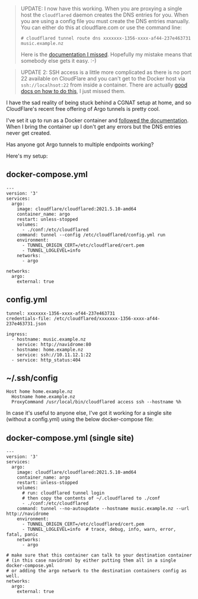 
> UPDATE: I now have this working. When you are proxying a single host the `cloudflared` daemon creates the DNS entries for you.  When you are using a config file you must create the DNS entries manually. You can either do this at cloudflare.com or use the command line:  
>  
> `# cloudflared tunnel route dns xxxxxxx-1356-xxxx-af44-237e463731 music.example.nz`  
>  
> Here is the [documentation I missed](https://developers.cloudflare.com/cloudflare-one/connections/connect-apps/routing-to-tunnel/dns).  Hopefully my mistake means that somebody else gets it easy. :-)  

> UPDATE 2: SSH access is a little more complicated as there is no port 22 available on CloudFlare and you can't get to the Docker host via `ssh://localhsot:22` from inside a container.  There are actually [good docs on how to do this](https://developers.cloudflare.com/cloudflare-one/tutorials/ssh), I just missed them. 

I have the sad reality of being stuck behind a CGNAT setup at home, and so CloudFlare's recent free offering of Argo tunnels is pretty cool.

I've set it up to run as a Docker container and [followed the documentation](https://developers.cloudflare.com/cloudflare-one/connections/connect-apps/configuration/ingress).  When I bring the container up I don't get any errors but the DNS entries never get created.

Has anyone got Argo tunnels to multiple endpoints working?

Here's my setup:

## docker-compose.yml

    ---
    version: '3'
    services:
      argo:
        image: cloudflare/cloudflared:2021.5.10-amd64
        container_name: argo
        restart: unless-stopped
        volumes:
          - ./conf:/etc/cloudflared
        command: tunnel --config /etc/cloudflared/config.yml run
        environment:
          - TUNNEL_ORIGIN_CERT=/etc/cloudflared/cert.pem
          - TUNNEL_LOGLEVEL=info
        networks:
          - argo
    
    networks:
      argo:
        external: true

## config.yml

    tunnel: xxxxxxx-1356-xxxx-af44-237e463731
    credentials-file: /etc/cloudflared/xxxxxxx-1356-xxxx-af44-237e463731.json
    
    ingress:
      - hostname: music.example.nz
        service: http://navidrome:80
      - hostname: home.example.nz
        service: ssh://10.11.12.1:22
      - service: http_status:404

## ~/.ssh/config
```
Host home home.example.nz
  Hostname home.example.nz
  ProxyCommand /usr/local/bin/cloudflared access ssh --hostname %h
```

In case it's useful to anyone else, I've got it working for a single site (without a config.yml) using the below docker-compose file:

## docker-compose.yml (single site)

    ---
    version: '3'
    services:
      argo:
        image: cloudflare/cloudflared:2021.5.10-amd64
        container_name: argo
        restart: unless-stopped
        volumes:
          # run: cloudflared tunnel login
          # then copy the contents of ~/.cloudflared to ./conf
          - ./conf:/etc/cloudflared
        command: tunnel --no-autoupdate --hostname music.example.nz --url http://navidrome
        environment:
          - TUNNEL_ORIGIN_CERT=/etc/cloudflared/cert.pem
          - TUNNEL_LOGLEVEL=info  # trace, debug, info, warn, error, fatal, panic
        networks:
          - argo
    
    # make sure that this container can talk to your destination container
    # (in this case navidrom) by either putting them all in a single docker-compose.yml 
    # or adding the argo network to the destination containers config as well. 
    networks:
      argo:
        external: true

